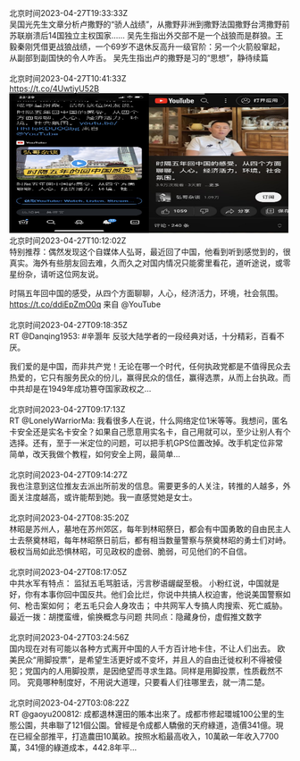 北京时间2023-04-27T19:33:33Z<br>吴国光先生文章分析卢撒野的“骄人战绩”，从撒野非洲到撒野法国撒野台湾撒野前苏联崩溃后14国独立主权国家……
吴先生指出外交部不是一个战狼而是群狼。王毅秦刚凭借更战狼战绩，一个69岁不退休反高升一级官阶：另一个火箭般窜起，从副部到副国快的令人咋舌。
吴先生指出卢的撒野是习的“思想”，静待续篇<br><br>北京时间2023-04-27T10:41:33Z<br>https://t.co/4UwtiyU52B<br><img src='/temp/2023/1651416260721414144_0.jpg' width='250' height='250'><img src='/temp/2023/1651416260721414144_1.jpg' width='250' height='250'><br>北京时间2023-04-27T10:12:02Z<br>特别推荐：偶然发现这个自媒体人弘哥，最近回了中国，他看到听到感觉到的，很真实。海外有些朋友回去难，久而久之对国内情况只能雾里看花，道听途说，或零星纷杂，请听这位网友说。

时隔五年回中国的感受，从四个方面聊聊，人心，经济活力，环境，社会氛围。 https://t.co/ddiEpZmO0q 来自 @YouTube<br><br>北京时间2023-04-27T09:18:35Z<br>RT @Danqing1953: #辛灏年 反驳大陆学者的一段经典对话，十分精彩，百看不厌。

我们爱的是中国，而非共产党！无论在哪一个时代，任何执政党都是不值得民众去热爱的，它只有服务民众的份儿，赢得民众的信任，赢得选票，从而上台执政。而中共却是在1949年成功篡夺国家政权之…<br><br>北京时间2023-04-27T09:17:13Z<br>RT @LonelyWarriorMa: 我看很多人在说，什么网络定位1米等等。我想问，匿名卡安全还是实名卡安全？如果自己愿意用实名卡，自己用就可以，至少让别人有个选择。还有，至于一米定位的问题，可以把手机GPS位置改掉。改手机定位非常简单，改天我做个教程，如何安全上网，最简单…<br><br>北京时间2023-04-27T09:14:27Z<br>我也注意到这位推友去派出所前发的信息。需要更多的人关注，转推的人越多，外面关注度越高，或许能帮到她。我一直感觉她是女士。<br><br>北京时间2023-04-27T08:35:20Z<br>林昭是苏州人，墓地在苏州郊区，每年到林昭祭日，都会有中国勇敢的自由民主人士去祭奠林昭，每年林昭祭日前后，都有相当数量警察与祭奠林昭的勇士们对峙。极权当局如此恐惧林昭，可见政权的虚弱、脆弱，可见他们的不自信。<br><br>北京时间2023-04-27T08:17:05Z<br>中共水军有特点：
监狱五毛骂脏话，污言秽语龌龊至极。
小粉红说，中国就是好，你有本事你回中国反共。他们会比烂，你说中共搞人权迫害，他说美国警察如何、枪击案如何；
老五毛只会人身攻击；
中共网军人专搞人肉搜索、死亡威胁。
最近一拨：胡搅蛮缠，偷换概念与问题
共同点：隐藏身份，虚假推文数字<br><br>北京时间2023-04-27T03:24:56Z<br>国内现在对有可能以各种方式离开中国的人千方百计地卡住，不让人们出去。
欧美民众“用脚投票”，是希望生活更好或不变坏，并且人的自由迁徙权利不得被侵犯；党国内的人用脚投票，是因绝望而寻求生路。同样是用脚投票，性质截然不同。
究竟哪种制度好，不用说大道理，只要看人们往哪里去，就一清二楚。<br><br>北京时间2023-04-27T03:08:22Z<br>RT @gaoyu200812: 成都退林還田的賬本出來了。成都市修起環城100公里的生態公園，共串聯了121個公園。曾經是令成都人驕傲的天府綠道，造價341億。現在已經全部推平，打造農田10萬畝。按照水稻最高收入，10萬畝一年收入7700萬，341億的綠道成本，442.8年平…<br><br>